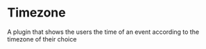 # Timezone
A plugin that shows the users the time of an event according to the timezone of their choice
